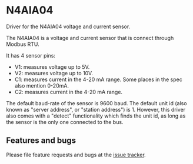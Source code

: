 # N4AIA04

Driver for the N4AIA04 voltage and current sensor.

The N4AIA04 is a voltage and current sensor that is connect through Modbus RTU.

It has 4 sensor pins:
- V1: measures voltage up to 5V.
- V2: measures voltage up to 10V.
- C1: measures current in the 4-20 mA range. Some places in the spec also mention 0-20mA.
- C2: measures current in the 4-20 mA range.

The default baud-rate of the sensor is 9600 baud.
The default unit id (also known as "server address", or "station address") is 1. However, this
  driver also comes with a "detect" functionality which finds the unit id, as long as the sensor
  is the only one connected to the bus.

## Features and bugs

Please file feature requests and bugs at the [issue tracker][tracker].

[tracker]: https://github.com/toitware/toit-n4aia04/issues
